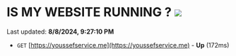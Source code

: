 # IS MY WEBSITE RUNNING ? [![](https://img.shields.io/static/v1?label=Sponsor&message=%E2%9D%A4&logo=GitHub&color=%23fe8e86)](https://github.com/sponsors/Youssef-Lehmam)

Last updated: **8/8/2024, 9:27:10 PM**

- `GET` [https://youssefservice.me](https://youssefservice.me) - **Up** (172ms)
